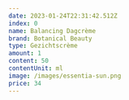 ```yaml
---
date: 2023-01-24T22:31:42.512Z
index: 0
name: Balancing Dagcrème
brand: Botanical Beauty
type: Gezichtscrème
amount: 1
content: 50
contentUnit: ml
image: /images/essentia-sun.png
price: 34
---
```

